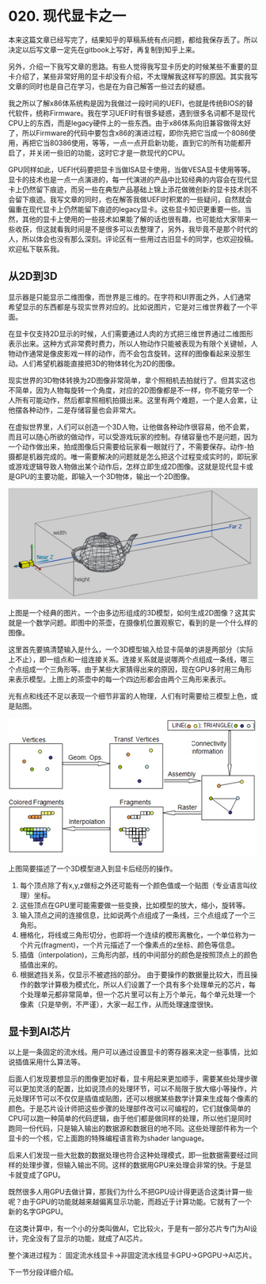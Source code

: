 # 020. 现代显卡之一

本来这篇文章已经写完了，结果知乎的草稿系统有点问题，都给我保存丢了。所以决定以后写文章一定先在gitbook上写好，再复制到知乎上来。

另外，介绍一下我写文章的思路。有些人觉得我写显卡历史的时候某些不重要的显卡介绍了，某些非常好用的显卡却没有介绍，不太理解我这样写的原因。其实我写文章的同时也是自己在学习，也是在为自己解答一些过去的疑惑。

我之所以了解x86体系统构是因为我做过一段时间的UEFI，也就是传统BIOS的替代软件，统称Firmware。我在学习UEFI时有很多疑惑，遇到很多名词都不是现代CPU上的东西，而是legacy硬件上的一些东西。由于x86体系向旧兼容做得太好了，所以Firmware的代码中要包含x86的演进过程，即你先把它当成一个8086使用，再把它当80386使用，等等，一点一点开启新功能，直到它的所有功能都开启了，并关闭一些旧的功能，这时它才是一款现代的CPU。

GPU同样如此，UEFI代码要把显卡当做ISA显卡使用，当做VESA显卡使用等等。显卡的技术也是一点一点演进的，每一代演进的产品中比较经典的内容会在现代显卡上仍然留下痕迹，而另一些在典型产品基础上锦上添花做微创新的显卡技术则不会留下痕迹。我写文章的同时，也在解答我做UEFI时积累的一些疑问，自然就会偏重在现代显卡上仍然能留下痕迹的legacy显卡。这些显卡知识更重要一些。当然，其他的显卡上使用的一些技术如果能了解的话也很有趣，也可能给大家带来一些收获，但这就看我时间是不是很多可以去整理了，另外，我毕竟不是那个时代的人，所以体会也没有那么深刻。评论区有一些用过古旧显卡的同学，也欢迎投稿。欢迎私下联系我。

## 从2D到3D

显示器是只能显示二维图像，而世界是三维的。在字符和UI界面之外，人们通常希望显示的东西都是与现实世界对应的。比如说图片，它是对三维世界截了一个平面。

在显卡仅支持2D显示的时候，人们需要通过人肉的方式把三维世界通过二维图形表示出来。这种方式非常费时费力，所以人物动作只能被表现为有限个关键帧，人物动作通常是像皮影戏一样的动作，而不会包含旋转。这样的图像看起来没那生动。人们希望机器能直接把3D的物体转化为2D的图像。

现实世界的3D物体转换为2D图像非常简单，拿个照相机去拍就行了。但其实这也不简单，因为人物每旋转一个角度，对应的2D图像都是不一样，你不能穷举一个人所有可能动作，然后都拿照相机拍摄出来。这里有两个难题，一个是人会累，让他摆各种动作，二是存储容量也会非常大。

在虚拟世界里，人们可以创造一个3D人物，让他做各种动作很容易，他不会累，而且可以随心所欲的做动作，可以受游戏玩家的控制。存储容量也不是问题，因为一个动作做出来，拍成图像后只需要给玩家看一眼就行了，不需要保存。动作-拍摄都是机器完成的。唯一需要解决的问题就是怎么把这个过程变成实时的，即玩家或游戏逻辑导致人物做出某个动作后，怎样立即生成2D图像。这就是现代显卡或是GPU的主要功能，即输入一个3D物体，输出一个2D图像。

![](../assets/v2-24f6194d9e6e5b8e05b98034a0a51a33_b.jpg)

上图是一个经典的图片。一个由多边形组成的3D模型，如何生成2D图像？这其实就是一个数学问题。即图中的茶壶，在摄像机位置观察它，看到的是一个什么样的图像。

这里首先要搞清楚输入是什么，一个3D模型输入给显卡简单的讲是两部分（实际上不止），即一组点和一组连接关系。连接关系就是说哪两个点组成一条线，哪三个点组成一个三角形等。由于某些大家猜得出来的原因，现在GPU多时用三角形来表示模型。上图上的茶壶中的每一个四边形都会由两个三角形来表示。

光有点和线还不足以表现一个细节非富的人物理，人们有时需要给三模型上色，或是贴图。

![](../assets/v2-543d9841e8151c68f5b1c83bd8316784_b.jpg)

上图简要描述了一个3D模型进入到显卡后经历的操作。
1. 每个顶点除了有x,y,z做标之外还可能有一个颜色值或一个贴图（专业语言叫纹理）坐标。
2. 这些顶点在GPU里可能需要做一些变换，比如模型的放大，缩小，旋转等。
3. 输入顶点之间的连接信息，比如说两个点组成了一条线，三个点组成了一个三角形。
4. 栅格化，将线或三角形切分，也即将一个连续的模形离散化，一个单位称为一个片元(fragment)，一个片元描述了一个像素点的z坐标、颜色等信息。
5. 插值（interpolation)，三角形内部，线的中间部分的颜色是按照顶点上的颜色插值出来的。
6. 根据遮挡关系，仅显示不被遮挡的部分。
由于要操作的数据量比较大，而且操作的数学计算极为模式化，所以人们设置了一个具有多个处理单元的芯片，每个处理单元都非常简单，但一个芯片里可以有上万个单元，每个单元处理一个像素（只是举例，不严谨），大家一起工作，从而处理速度很快。



## 显卡到AI芯片

以上是一条固定的流水线。用户可以通过设置显卡的寄存器来决定一些事情，比如说插值采用什么算法等。

后面人们发现要想显示的图像更加好看，显卡用起来更加顺手，需要某些处理步骤可以更加灵活的配置，比如说顶点的处理环节，可以不局限于放大缩小等操作，片元处理环节可以不仅仅是插值或贴图，还可以根据某些数学计算来生成每个像素的颜色。于是芯片设计师把这些步骤的处理部件改可以可编程的，它们就像简单的CPU可以跑一种简单的代码逻辑，由于他们都是做同样的处理，所以他们是同时跑同一份代码，只是输入输出的数据源和数据目的地不同。这些处理部件称为一个显卡的一个核，它上面跑的特殊编程语言称为shader language。

后来人们发现一些大批数的数据处理也符合这种处理模式，即一批数据需要经过同样的处理步骤，但输入输出不同。这样的数据用GPU来处理会非常的快。于是显卡就变成了GPU。

既然很多人用GPU去做计算，那我们为什么不把GPU设计得更适合这类计算一些呢？由于GPU的功能就越来越偏离显示功能，而趋近于计算功能。它就有了一个新的名字GPGPU。

在这类计算中，有一个小的分类叫做AI，它比较火，于是有一部分芯片专门为AI设计，完全没有了显示的功能，就成了AI芯片。

整个演进过程为：
固定流水线显卡->非固定流水线显卡GPU->GPGPU->AI芯片。

下一节分段详细介绍。